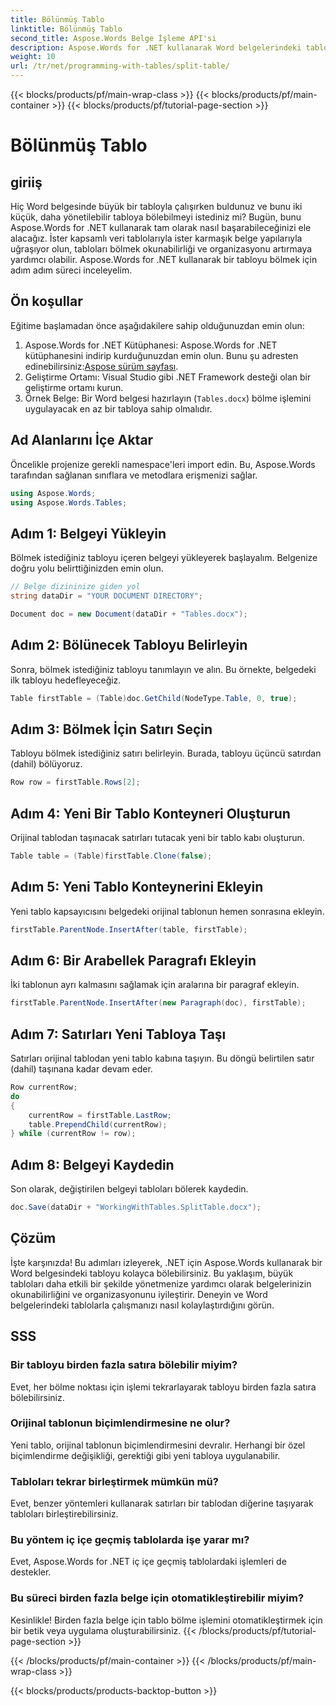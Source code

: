 ```yaml
---
title: Bölünmüş Tablo
linktitle: Bölünmüş Tablo
second_title: Aspose.Words Belge İşleme API'si
description: Aspose.Words for .NET kullanarak Word belgelerindeki tabloları nasıl böleceğinizi öğrenin. Adım adım kılavuzumuz tablo yönetimini kolay ve verimli hale getirir.
weight: 10
url: /tr/net/programming-with-tables/split-table/
---
```


{{< blocks/products/pf/main-wrap-class >}}
{{< blocks/products/pf/main-container >}}
{{< blocks/products/pf/tutorial-page-section >}}

# Bölünmüş Tablo

## giriiş

Hiç Word belgesinde büyük bir tabloyla çalışırken buldunuz ve bunu iki küçük, daha yönetilebilir tabloya bölebilmeyi istediniz mi? Bugün, bunu Aspose.Words for .NET kullanarak tam olarak nasıl başarabileceğinizi ele alacağız. İster kapsamlı veri tablolarıyla ister karmaşık belge yapılarıyla uğraşıyor olun, tabloları bölmek okunabilirliği ve organizasyonu artırmaya yardımcı olabilir. Aspose.Words for .NET kullanarak bir tabloyu bölmek için adım adım süreci inceleyelim.

## Ön koşullar

Eğitime başlamadan önce aşağıdakilere sahip olduğunuzdan emin olun:

1.  Aspose.Words for .NET Kütüphanesi: Aspose.Words for .NET kütüphanesini indirip kurduğunuzdan emin olun. Bunu şu adresten edinebilirsiniz:[Aspose sürüm sayfası](https://releases.aspose.com/words/net/).
2. Geliştirme Ortamı: Visual Studio gibi .NET Framework desteği olan bir geliştirme ortamı kurun.
3. Örnek Belge: Bir Word belgesi hazırlayın (`Tables.docx`) bölme işlemini uygulayacak en az bir tabloya sahip olmalıdır.

## Ad Alanlarını İçe Aktar

Öncelikle projenize gerekli namespace'leri import edin. Bu, Aspose.Words tarafından sağlanan sınıflara ve metodlara erişmenizi sağlar.

```csharp
using Aspose.Words;
using Aspose.Words.Tables;
```

## Adım 1: Belgeyi Yükleyin

Bölmek istediğiniz tabloyu içeren belgeyi yükleyerek başlayalım. Belgenize doğru yolu belirttiğinizden emin olun.

```csharp
// Belge dizininize giden yol
string dataDir = "YOUR DOCUMENT DIRECTORY";

Document doc = new Document(dataDir + "Tables.docx");
```

## Adım 2: Bölünecek Tabloyu Belirleyin

Sonra, bölmek istediğiniz tabloyu tanımlayın ve alın. Bu örnekte, belgedeki ilk tabloyu hedefleyeceğiz.

```csharp
Table firstTable = (Table)doc.GetChild(NodeType.Table, 0, true);
```

## Adım 3: Bölmek İçin Satırı Seçin

Tabloyu bölmek istediğiniz satırı belirleyin. Burada, tabloyu üçüncü satırdan (dahil) bölüyoruz.

```csharp
Row row = firstTable.Rows[2];
```

## Adım 4: Yeni Bir Tablo Konteyneri Oluşturun

Orijinal tablodan taşınacak satırları tutacak yeni bir tablo kabı oluşturun.

```csharp
Table table = (Table)firstTable.Clone(false);
```

## Adım 5: Yeni Tablo Konteynerini Ekleyin

Yeni tablo kapsayıcısını belgedeki orijinal tablonun hemen sonrasına ekleyin.

```csharp
firstTable.ParentNode.InsertAfter(table, firstTable);
```

## Adım 6: Bir Arabellek Paragrafı Ekleyin

İki tablonun ayrı kalmasını sağlamak için aralarına bir paragraf ekleyin.

```csharp
firstTable.ParentNode.InsertAfter(new Paragraph(doc), firstTable);
```

## Adım 7: Satırları Yeni Tabloya Taşı

Satırları orijinal tablodan yeni tablo kabına taşıyın. Bu döngü belirtilen satır (dahil) taşınana kadar devam eder.

```csharp
Row currentRow;
do
{
    currentRow = firstTable.LastRow;
    table.PrependChild(currentRow);
} while (currentRow != row);
```

## Adım 8: Belgeyi Kaydedin

Son olarak, değiştirilen belgeyi tabloları bölerek kaydedin.

```csharp
doc.Save(dataDir + "WorkingWithTables.SplitTable.docx");
```

## Çözüm

İşte karşınızda! Bu adımları izleyerek, .NET için Aspose.Words kullanarak bir Word belgesindeki tabloyu kolayca bölebilirsiniz. Bu yaklaşım, büyük tabloları daha etkili bir şekilde yönetmenize yardımcı olarak belgelerinizin okunabilirliğini ve organizasyonunu iyileştirir. Deneyin ve Word belgelerindeki tablolarla çalışmanızı nasıl kolaylaştırdığını görün.

## SSS

### Bir tabloyu birden fazla satıra bölebilir miyim?
Evet, her bölme noktası için işlemi tekrarlayarak tabloyu birden fazla satıra bölebilirsiniz.

### Orijinal tablonun biçimlendirmesine ne olur?
Yeni tablo, orijinal tablonun biçimlendirmesini devralır. Herhangi bir özel biçimlendirme değişikliği, gerektiği gibi yeni tabloya uygulanabilir.

### Tabloları tekrar birleştirmek mümkün mü?
Evet, benzer yöntemleri kullanarak satırları bir tablodan diğerine taşıyarak tabloları birleştirebilirsiniz.

### Bu yöntem iç içe geçmiş tablolarda işe yarar mı?
Evet, Aspose.Words for .NET iç içe geçmiş tablolardaki işlemleri de destekler.

### Bu süreci birden fazla belge için otomatikleştirebilir miyim?
Kesinlikle! Birden fazla belge için tablo bölme işlemini otomatikleştirmek için bir betik veya uygulama oluşturabilirsiniz.
{{< /blocks/products/pf/tutorial-page-section >}}

{{< /blocks/products/pf/main-container >}}
{{< /blocks/products/pf/main-wrap-class >}}

{{< blocks/products/products-backtop-button >}}
